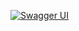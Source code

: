 [![Swagger UI](https://img.shields.io/badge/OpenAPI-3.0-blue)](https://petstore.swagger.io/?url=https://raw.githubusercontent.com/TpaBKa251/User/master/api/User-openapi.yaml)
